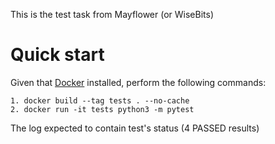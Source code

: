 This is the test task from Mayflower (or WiseBits)

# Quick start

Given that [Docker](https://www.docker.com/get-started/) installed, perform the following commands:

    1. docker build --tag tests . --no-cache
    2. docker run -it tests python3 -m pytest

The log expected to contain test's status (4 PASSED results)